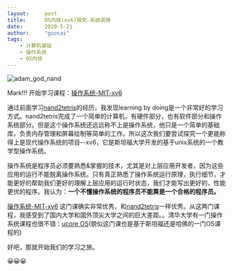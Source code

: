 ```yaml
---
layout:     post
title:      OS内核(xv6)探究-系统调用
date:       2020-5-21
author:     "guosai"
tags:
    - 计算机基础
    - 操作系统
    - OS内核
---
```


![adam_god_nand](https://www.howtogeek.com/wp-content/uploads/2018/08/img_5b68e80f77e33.png?height=200p&trim=2,2,2,2)

Mark!!! 开始学习课程：[操作系统-MIT-xv6](https://pdos.csail.mit.edu/6.S081/2020/schedule.html) 

通过前面学习[nand2tetris](https://www.nand2tetris.org/)的经历，我发现learning by doing是一个非常好的学习方式。nand2tetris完成了一个简单的计算机，有硬件部分，也有软件部分和操作系统部分。但是这个操作系统还远远称不上是操作系统，他只是一个简单的基础库，负责内存管理和屏幕绘制等简单的工作。所以这次我们要尝试探究一个更能称得上是现代操作系统的项目--xv6，它是斯坦福大学开发的基于unix系统的一个教学型操作系统。

操作系统是程序员必须要熟悉&掌握的技术，尤其是对上层应用开发者，因为这些应用的运行不能脱离操作系统。只有真正熟悉了操作系统运行原理，执行细节，才能更好的帮助我们更好的理解上层应用的运行时状态，我们才能写出更好的，性能更优的程序。我认为：**一个不懂操作系统的程序员不能算是一个合格的程序员。**

[操作系统-MIT-xv6](https://pdos.csail.mit.edu/6.S081/2020/schedule.html) 这门课确实非常优秀，和[nand2tetris](https://www.nand2tetris.org/)一样优秀。从这两门课程，我感受到了国内大学和国外顶尖大学之间的巨大差距。。清华大学有一门操作系统课程也很不错：[ucore OS](https://chyyuu.gitbooks.io/ucore_os_docs/content/lab0.html)(貌似这门课也是基于斯坦福还是哈佛的一门OS课程的)

好吧，那就开始我们的学习之旅。

😀😀😀